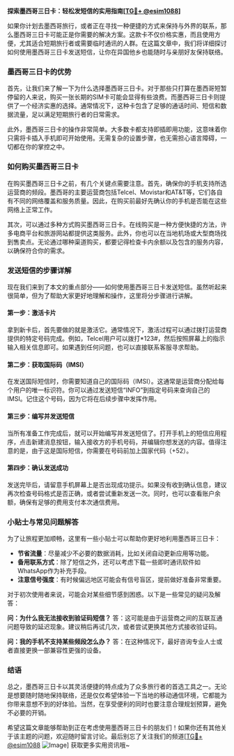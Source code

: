 **探索墨西哥三日卡：轻松发短信的实用指南[[TG💪+ @esim1088](https://t.me/s/esim1088)]**

如果你计划去墨西哥旅行，或者正在寻找一种便捷的方式来保持与外界的联系，那么墨西哥三日卡可能正是你需要的解决方案。这款卡不仅价格实惠，而且使用方便，尤其适合短期旅行者或需要临时通讯的人群。在这篇文章中，我们将详细探讨如何使用墨西哥三日卡发送短信，让你在异国他乡也能随时与亲朋好友保持联络。

### 墨西哥三日卡的优势

首先，让我们来了解一下为什么选择墨西哥三日卡。对于那些只打算在墨西哥短暂停留的人来说，购买一张长期的SIM卡可能会显得有些浪费。而墨西哥三日卡则提供了一个经济实惠的选择。通常情况下，这种卡包含了足够的通话时间、短信和数据流量，足以满足短期旅行者的日常需求。

此外，墨西哥三日卡的操作非常简单。大多数卡都支持即插即用功能，这意味着你只需将卡插入手机即可开始使用。无需复杂的设置步骤，也无需担心语言障碍，一切都在你的掌控之中。

### 如何购买墨西哥三日卡

在购买墨西哥三日卡之前，有几个关键点需要注意。首先，确保你的手机支持所选运营商的频段。墨西哥的主要运营商包括Telcel、Movistar和AT&T等，它们各自有不同的网络覆盖和服务质量。因此，在购买前最好先确认你的手机是否能在这些网络上正常工作。

其次，可以通过多种方式购买墨西哥三日卡。在线购买是一种方便快捷的方法，许多电商平台和旅游网站都提供这类服务。此外，你也可以在当地机场或大型商场找到售卖点。无论通过哪种渠道购买，都要记得检查卡内余额以及包含的服务内容，以确保符合你的需求。

### 发送短信的步骤详解

现在我们来到了本文的重点部分——如何使用墨西哥三日卡发送短信。虽然听起来很简单，但为了帮助大家更好地理解和操作，这里将分步骤进行讲解。

#### 第一步：激活卡片

拿到新卡后，首先要做的就是激活它。通常情况下，激活过程可以通过拨打运营商提供的特定号码完成。例如，Telcel用户可以拨打*123#，然后按照屏幕上的指示输入相关信息即可。如果遇到任何问题，也可以直接联系客服寻求帮助。

#### 第二步：获取国际码（IMSI）

在发送国际短信时，你需要知道自己的国际码（IMSI）。这通常是运营商分配给每个用户的唯一标识符。你可以通过发送短信“INFO”到指定号码来查询自己的IMSI。记住这个号码，因为它将在后续步骤中发挥作用。

#### 第三步：编写并发送短信

当所有准备工作完成后，就可以开始编写并发送短信了。打开手机上的短信应用程序，点击新建消息按钮，输入接收方的手机号码，并编辑你想发送的内容。值得注意的是，由于这是国际短信，你需要在号码前加上国家代码（+52）。

#### 第四步：确认发送成功

发送完毕后，请留意手机屏幕上是否出现成功提示。如果没有收到确认信息，建议再次检查号码格式是否正确，或者尝试重新发送一次。同时，也可以查看账户余额，确保有足够的费用支付本次通信费用。

### 小贴士与常见问题解答

为了让旅程更加顺畅，这里有一些小贴士可以帮助你更好地利用墨西哥三日卡：

- **节省流量**：尽量减少不必要的数据消耗，比如关闭自动更新应用等功能。
- **备用联系方式**：除了短信之外，还可以考虑下载一些即时通讯软件如WhatsApp作为补充手段。
- **注意信号强度**：有时候偏远地区可能会有信号盲区，提前做好准备非常重要。

对于初次使用者来说，可能会对某些细节感到困惑。以下是一些常见的疑问及解答：

**问：为什么我无法接收到验证码短信？**
答：这可能是由于运营商之间的互联互通问题导致的延迟现象。建议稍后再试几次，或者尝试更换其他方式接收验证码。

**问：我的手机不支持某些频段怎么办？**
答：在这种情况下，最好咨询专业人士或者直接更换一部兼容性更强的设备。

### 结语

总之，墨西哥三日卡以其灵活便捷的特点成为了众多旅行者的首选工具之一。无论是想要随时随地保持联络，还是仅仅希望体验一下当地的移动通信环境，它都能为你带来意想不到的好体验。当然，在享受便利的同时也要注意合理规划预算，避免不必要的开销。

希望这篇文章能够帮助到正在考虑使用墨西哥三日卡的朋友们！如果你还有其他关于该主题的问题，欢迎随时留言讨论。最后别忘了关注我们的频道[[TG💪+ @esim1088](https://t.me/s/esim1088) ![Image](https://i.postimg.cc/4NQfJmqS/Snipaste-2025-05-13-00-14-12.png)] 获取更多实用资讯哦~